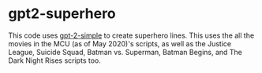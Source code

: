 # gpt2-superhero

This code uses [gpt-2-simple](https://github.com/minimaxir/gpt-2-simple) to create superhero lines. This uses the all the movies in the MCU (as of May 2020)'s scripts, as well as the Justice League, Suicide Squad, Batman vs. Superman, Batman Begins, and The Dark Night Rises scripts too.
